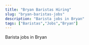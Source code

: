 ```yaml
---
title: "Bryan Baristas Hiring"
slug: "bryan-baristas-jobs"
description: "Barista jobs in Bryan"
tags: ["Baristas","Jobs","Bryan"]
---
```


Barista jobs in Bryan
